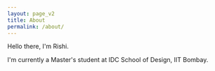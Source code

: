 ```yaml
---
layout: page_v2
title: About
permalink: /about/
---
```


Hello there, I'm Rishi. 

I'm currently a Master's student at IDC School of Design, IIT Bombay.
